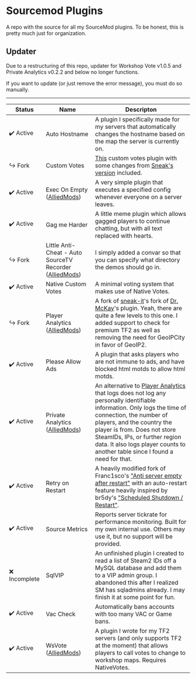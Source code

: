 # Sourcemod Plugins

A repo with the source for all my SourceMod plugins. To be honest, this is pretty much just for organization.

## Updater

Due to a restructuring of this repo, updater for Workshop Vote v1.0.5 and Private Analytics v0.2.2 and below no longer functions.

If you want to update (or just remove the error message), you must do so manually.

---

| Status                    | Name                                                                                                                        | Descripton                                                                                                                                                                                                                                                                                                                                                                                             |
| ------------------------- | --------------------------------------------------------------------------------------------------------------------------- | ------------------------------------------------------------------------------------------------------------------------------------------------------------------------------------------------------------------------------------------------------------------------------------------------------------------------------------------------------------------------------------------------------ |
| :heavy_check_mark: Active | Auto Hostname                                                                                                               | A plugin I specifically made for my servers that automatically changes the hostname based on the map the server is currently on.                                                                                                                                                                                                                                                                       |
| :arrow_right_hook: Fork   | Custom Votes                                                                                                                | [This](https://github.com/caxanga334/cvreduxmodified) custom votes plugin with some changes from [Sneak's version](https://github.com/Sneaks-Community/cvreduxmodified) included.                                                                                                                                                                                                                      |
| :heavy_check_mark: Active | Exec On Empty ([AlliedMods](https://forums.alliedmods.net/showthread.php?t=325949))                                         | A very simple plugin that executes a specified config whenever everyone on a server leaves.                                                                                                                                                                                                                                                                                                            |
| :heavy_check_mark: Active | Gag me Harder                                                                                                               | A little meme plugin which allows gagged players to continue chatting, but with all text replaced with hearts.                                                                                                                                                                                                                                                                                         |
| :arrow_right_hook: Fork   | Little Anti-Cheat - Auto SourceTV Recorder ([AlliedMods](https://forums.alliedmods.net/showpost.php?p=2709181&postcount=8)) | I simply added a convar so that you can specify what directory the demos should go in.                                                                                                                                                                                                                                                                                                                 |
| :heavy_check_mark: Active | Native Custom Votes                                                                                                         | A minimal voting system that makes use of Native Votes.                                                                                                                                                                                                                                                                                                                                                |
| :arrow_right_hook: Fork   | Player Analytics ([AlliedMods](https://forums.alliedmods.net/showpost.php?p=2716328&postcount=373))                         | A fork of [sneak-it](https://github.com/sneak-it/PlayerAnalytics)'s fork of [Dr. McKay](https://forums.alliedmods.net/showthread.php?t=230832)'s plugin. Yeah, there are quite a few levels to this one. I added support to check for premium TF2 as well as removing the need for GeoIPCity in favor of GeoIP2.                                                                                       |
| :heavy_check_mark: Active | Please Allow Ads                                                                                                            | A plugin that asks players who are not immune to ads, and have blocked html motds to allow html motds.                                                                                                                                                                                                                                                                                                 |
| :heavy_check_mark: Active | Private Analytics ([AlliedMods](https://forums.alliedmods.net/showthread.php?p=2723595))                                    | An alternative to [Player Analytics](https://forums.alliedmods.net/showpost.php?p=2716328&postcount=373) that logs does not log any personally identifiable information. Only logs the time of connection, the number of players, and the country the player is from. Does not store SteamIDs, IPs, or further region data. It also logs player counts to another table since I found a need for that. |
| :heavy_check_mark: Active | Retry on Restart                                                                                                            | A heavily modified fork of Franc1sco's ["Anti server empty after restart"](https://forums.alliedmods.net/showthread.php?t=202625) with an auto-restart feature heavily inspired by br5dy's ["Scheduled Shutdown / Restart"](https://forums.alliedmods.net/showthread.php?p=1509547).                                                                                                                   |
| :heavy_check_mark: Active | Source Metrics                                                                                                              | Reports server tickrate for performance monitoring. Built for my own internal use. Others may use it, but no support will be provided.                                                                                                                                                                                                                                                                 |
| :x: Incomplete            | SqlVIP                                                                                                                      | An unfinished plugin I created to read a list of Steam2 IDs off a MySQL database and add them to a VIP admin group. I abandoned this after I realized SM has sqladmins already. I may finish it at some point for fun.                                                                                                                                                                                 |
| :heavy_check_mark: Active | Vac Check                                                                                                                   | Automatically bans accounts with too many VAC or Game bans.                                                                                                                                                                                                                                                                                                                                            |
| :heavy_check_mark: Active | WsVote ([AlliedMods](https://forums.alliedmods.net/showthread.php?p=2717878))                                               | A plugin I wrote for my TF2 servers (and only supports TF2 at the moment) that allows players to call votes to change to workshop maps. Requires NativeVotes.                                                                                                                                                                                                                                          |
